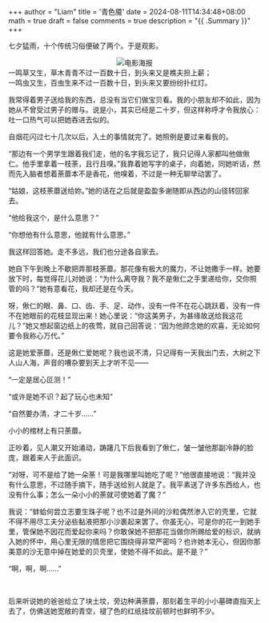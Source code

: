 +++
author = "Liam"
title = '青色魇'
date = 2024-08-11T14:34:48+08:00
math = true 
draft = false
comments = true
description = "{{ .Summary }}"
+++

七夕猛雨，十个传统习俗便破了两个。于是观影。

<div style="display: flex; justify-content: center;">
  <img src="/images/白蛇 浮生。png" alt="电影海报" class="img-apple">
</div>
一鸣草又生，草木青青不过一百数十日，到头来又是樵夫担上薪；</br>
一鸣虫又生，百虫生来不过一百数十日，到头来又要纷纷扑红灯。</br>

我常得着男子送给我的东西，总没有当它们做宝贝看。我的小朋友却不如此，因为她从不曾受过男子的赠与。说是小，其实已经是二十岁，但这样称呼才令我放心：吐一口热气可以把她吞进去似的。

自烟花闪过七十几次以后，入土的事情就完了。她照例是要过来看我的。

“那边有一个男学生跟着我们走，他的名字我忘记了，我只记得人家都叫他做偢仁。他手里拿着一枝荼，且行且嗅。”我靠着她写字的桌子，向着她，同她听话，然而先入脑者想着荼蘼本不是香花，他嗅着，不过是一种无聊举动罢了。

“姑娘，这枝荼蘼送给妳。”她的话在之后就是盈盈多谢随即从西边的山径转回家去。

“他给我这个，是什么意思？”

“你想他有什么意思，他就有什么意思。”

我这样回答她。走不多远，我们也分途各自家去。

她自下午到晚上不歇把弄那枝荼蘼。那花像有极大的魔力，不让她撒手一样。她要放下时，每觉得花儿对她说：“为什么离夺我？我不是偢仁之手里递给你，交你照管的吗？”她有意看花，我却还是在今天。

呀，偢仁的眼、鼻、口、齿、手、足、动作，没有一件不在花心跳跃着，没有一件不在她眼前的花枝显现出来！她心里说：“你这美男子，为甚缘故送给我这花儿？”她又想起窗边纸上的夜莺，就自己回答说：“因为他顾念她的欢喜，无论如何要令我称心万代。”



这是她爱荼蘼，还是偢仁爱她呢？我也说不清，只记得有一天我出门去，大树之下人山人海，声音的嘈杂要到天上才听不见——

“一定是居心叵测！”

“或许是她不识？起了玩心也未知”

“自然要办清，才二十岁……”



小小的棺材上有只荼蘼。

正吵着，见人潮又开始涌动，踌躇几下后我看到了偢仁，皱一皱他那副冷静的脸庞，跟着来人于此面识。

“对呀，可不是给了她一朵荼！可是我哪里叫她吃了呢？”他很直接地说：“我并没有什么意思，不过随手摘下，随手送给别人就是了。我平素送了许多东西给人，也没有什么事；怎么一朵小小的荼就可使她着了魔？”

我说：“蚌蛤何尝立志要生珠子呢？也不过是外间的沙粒偶然渗入它的壳里，它就不得不用尽工夫分泌些黏液把那小沙裹起来罢了。你虽无心，可是你的花一到她手里，管保她不因花而爱起你来吗？你敢保她不把那花当做你所赐给爱的标识，就纳入她的怀中，用心里无限的情思把它围绕得非常严密吗？也许她本无心，但因你那美意的沙无意中掉在她爱的贝壳里，使她不得不如此。是不是？”

“啊，啊，啊……”

</br>

后来听说她的爸爸给立了块土坟，旁边种满荼蘼，那刻着生平的小小墓碑直指天上去了，仿佛送她宽敞的青空，褪了色的红纸挂坟前顿时也鲜明不少。
